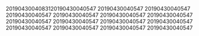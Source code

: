 2019043004083120190430040547
20190430040547
20190430040547
20190430040547
20190430040547
20190430040547
20190430040547
20190430040547
20190430040547
20190430040547
20190430040547
20190430040547
20190430040547
20190430040547
20190430040547
